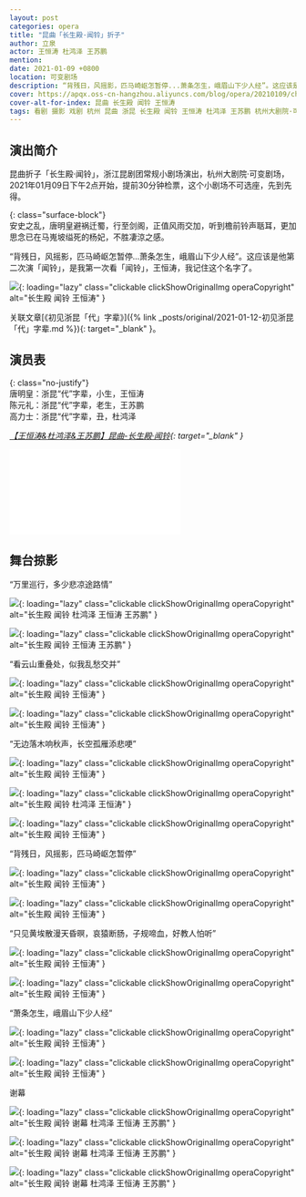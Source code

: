 ```yaml
---
layout: post
categories: opera
title: "昆曲「长生殿·闻铃」折子"
author: 立泉
actor: 王恒涛 杜鸿泽 王苏鹏
mention: 
date: 2021-01-09 +0800
location: 可变剧场
description: “背残日，风摇影，匹马崎岖怎暂停...萧条怎生，峨眉山下少人经”。这应该是他第二次演「闻铃」，是我第一次看「闻铃」，王恒涛，我记住这个名字了。
cover: https://apqx.oss-cn-hangzhou.aliyuncs.com/blog/opera/20210109/changshengdian_wenling/DSC02192_thumb.jpg
cover-alt-for-index: 昆曲 长生殿 闻铃 王恒涛
tags: 看剧 摄影 戏剧 杭州 昆曲 浙昆 长生殿 闻铃 王恒涛 杜鸿泽 王苏鹏 杭州大剧院·可变剧场
---
```


## 演出简介

昆曲折子「长生殿·闻铃」，浙江昆剧团常规小剧场演出，杭州大剧院·可变剧场，2021年01月09日下午2点开始，提前30分钟检票，这个小剧场不可选座，先到先得。

{: class="surface-block"}  
安史之乱，唐明皇避祸迁蜀，行至剑阁，正值风雨交加，听到檐前铃声聒耳，更加思念已在马嵬坡缢死的杨妃，不胜凄涼之感。

“背残日，风摇影，匹马崎岖怎暂停...萧条怎生，峨眉山下少人经”。这应该是他第二次演「闻铃」，是我第一次看「闻铃」，王恒涛，我记住这个名字了。

![](https://apqx.oss-cn-hangzhou.aliyuncs.com/blog/opera/20210109/changshengdian_wenling/DSC02204_thumb.jpg){: loading="lazy" class="clickable clickShowOriginalImg operaCopyright" alt="长生殿 闻铃 王恒涛" }

关联文章[《初见浙昆「代」字辈》]({% link _posts/original/2021-01-12-初见浙昆「代」字辈.md %}){: target="_blank" }。

## 演员表

{: class="no-justify"}  
唐明皇：浙昆“代”字辈，小生，王恒涛  
陈元礼：浙昆“代”字辈，老生，王苏鹏  
高力士：浙昆“代”字辈，丑，杜鸿泽

*[【王恒涛&杜鸿泽&王苏鹏】昆曲-长生殿·闻铃](https://www.bilibili.com/video/BV1nV411q75t){: target="_blank" }*

<div class="video-container">
<iframe loading="lazy" src="//player.bilibili.com/player.html?aid=416306780&bvid=BV1nV411q75t&cid=286946442&page=1&autoplay=0" scrolling="no" border="0" frameborder="no" framespacing="0" allowfullscreen="true"> </iframe>
</div>

## 舞台掠影

“万里巡行，多少悲凉途路情”

![](https://apqx.oss-cn-hangzhou.aliyuncs.com/blog/opera/20210109/changshengdian_wenling/DSC02188_thumb.jpg){: loading="lazy" class="clickable clickShowOriginalImg operaCopyright" alt="长生殿 闻铃 杜鸿泽 王恒涛 王苏鹏" }

![](https://apqx.oss-cn-hangzhou.aliyuncs.com/blog/opera/20210109/changshengdian_wenling/DSC02189_thumb.jpg){: loading="lazy" class="clickable clickShowOriginalImg operaCopyright" alt="长生殿 闻铃 王恒涛 王苏鹏" }

“看云山重叠处，似我乱愁交并”

![](https://apqx.oss-cn-hangzhou.aliyuncs.com/blog/opera/20210109/changshengdian_wenling/DSC02191_thumb.jpg){: loading="lazy" class="clickable clickShowOriginalImg operaCopyright" alt="长生殿 闻铃 王恒涛" }

![](https://apqx.oss-cn-hangzhou.aliyuncs.com/blog/opera/20210109/changshengdian_wenling/DSC02192_thumb.jpg){: loading="lazy" class="clickable clickShowOriginalImg operaCopyright" alt="长生殿 闻铃 王恒涛" }

“无边落木响秋声，长空孤雁添悲哽”

![](https://apqx.oss-cn-hangzhou.aliyuncs.com/blog/opera/20210109/changshengdian_wenling/DSC02193_thumb.jpg){: loading="lazy" class="clickable clickShowOriginalImg operaCopyright" alt="长生殿 闻铃 王恒涛" }

![](https://apqx.oss-cn-hangzhou.aliyuncs.com/blog/opera/20210109/changshengdian_wenling/DSC02195_thumb.jpg){: loading="lazy" class="clickable clickShowOriginalImg operaCopyright" alt="长生殿 闻铃 杜鸿泽 王恒涛" }

![](https://apqx.oss-cn-hangzhou.aliyuncs.com/blog/opera/20210109/changshengdian_wenling/DSC02198_thumb.jpg){: loading="lazy" class="clickable clickShowOriginalImg operaCopyright" alt="长生殿 闻铃 王恒涛" }

“背残日，风摇影，匹马崎岖怎暂停”

![](https://apqx.oss-cn-hangzhou.aliyuncs.com/blog/opera/20210109/changshengdian_wenling/DSC02201_thumb.jpg){: loading="lazy" class="clickable clickShowOriginalImg operaCopyright" alt="长生殿 闻铃 王恒涛" }

![](https://apqx.oss-cn-hangzhou.aliyuncs.com/blog/opera/20210109/changshengdian_wenling/DSC02200_thumb.jpg){: loading="lazy" class="clickable clickShowOriginalImg operaCopyright" alt="长生殿 闻铃 王恒涛" }

“只见黄埃散漫天昏暝，哀猿断肠，子规啼血，好教人怕听”

![](https://apqx.oss-cn-hangzhou.aliyuncs.com/blog/opera/20210109/changshengdian_wenling/DSC02202_thumb.jpg){: loading="lazy" class="clickable clickShowOriginalImg operaCopyright" alt="长生殿 闻铃 王恒涛" }

![](https://apqx.oss-cn-hangzhou.aliyuncs.com/blog/opera/20210109/changshengdian_wenling/DSC02206_thumb.jpg){: loading="lazy" class="clickable clickShowOriginalImg operaCopyright" alt="长生殿 闻铃 王恒涛" }

“萧条怎生，峨眉山下少人经”

![](https://apqx.oss-cn-hangzhou.aliyuncs.com/blog/opera/20210109/changshengdian_wenling/DSC02204_thumb.jpg){: loading="lazy" class="clickable clickShowOriginalImg operaCopyright" alt="长生殿 闻铃 王恒涛" }

![](https://apqx.oss-cn-hangzhou.aliyuncs.com/blog/opera/20210109/changshengdian_wenling/DSC02207_thumb.jpg){: loading="lazy" class="clickable clickShowOriginalImg operaCopyright" alt="长生殿 闻铃 王恒涛" }

谢幕

![](https://apqx.oss-cn-hangzhou.aliyuncs.com/blog/opera/20210109/changshengdian_wenling/DSC02208_thumb.jpg){: loading="lazy" class="clickable clickShowOriginalImg operaCopyright" alt="长生殿 闻铃 谢幕 杜鸿泽 王恒涛 王苏鹏" }

![](https://apqx.oss-cn-hangzhou.aliyuncs.com/blog/opera/20210109/changshengdian_wenling/DSC02209_thumb.jpg){: loading="lazy" class="clickable clickShowOriginalImg operaCopyright" alt="长生殿 闻铃 谢幕 杜鸿泽 王恒涛 王苏鹏" }

![](https://apqx.oss-cn-hangzhou.aliyuncs.com/blog/opera/20210109/changshengdian_wenling/DSC02210_thumb.jpg){: loading="lazy" class="clickable clickShowOriginalImg operaCopyright" alt="长生殿 闻铃 谢幕 杜鸿泽 王恒涛 王苏鹏" }
